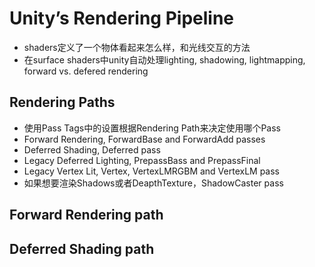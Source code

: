 # Unity’s Rendering Pipeline
- shaders定义了一个物体看起来怎么样，和光线交互的方法
- 在surface shaders中unity自动处理lighting, shadowing, lightmapping, forward vs. defered rendering

## Rendering Paths
- 使用Pass Tags中的设置根据Rendering Path来决定使用哪个Pass
- Forward Rendering, ForwardBase and ForwardAdd passes
- Deferred Shading, Deferred pass
- Legacy Deferred Lighting, PrepassBass and PrepassFinal
- Legacy Vertex Lit, Vertex, VertexLMRGBM and VertexLM pass
- 如果想要渲染Shadows或者DeapthTexture，ShadowCaster pass

## Forward Rendering path


## Deferred Shading path